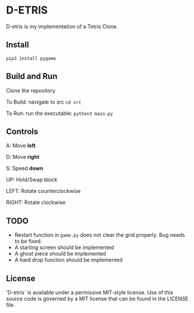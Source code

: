 # D-ETRIS
D-etris is my implementation of a Tetris Clone.

## Install 
```pip3 install pygame```

## Build and Run
Clone the repository

To Build: navigate to src
```cd src```

To Run: run the executable:
```python3 main.py```

## Controls
A: Move **left**

D: Move **right**

S: Speed **down**

UP: Hold/Swap block

LEFT: Rotate counterclockwise

RIGHT: Rotate clockwise

## TODO
- Restart function in `game.py` does not clear the grid properly. Bug needs to be fixed.
- A starting screen should be implemented
- A ghost piece should be implemented
- A hard drop function should be implemented

## License
'D-etris` is available under a permissive MIT-style license. Use of this source code is governed by a MIT license that can be found in the LICENSE file.
  
